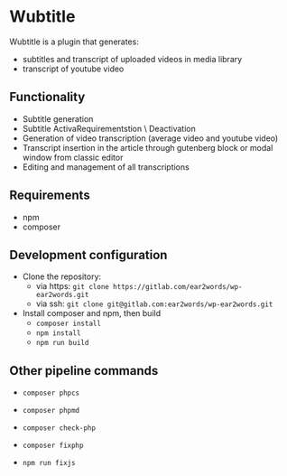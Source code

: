 # Wubtitle

Wubtitle is a plugin that generates:
-  subtitles and transcript of uploaded videos in media library
-  transcript of youtube video

## Functionality

- Subtitle generation
- Subtitle ActivaRequirementstion \ Deactivation
- Generation of video transcription (average video and youtube video)
- Transcript insertion in the article through gutenberg block or modal window from classic editor
- Editing and management of all transcriptions

## Requirements

* npm
* composer

## Development configuration

* Clone the repository:
    * via https: `git clone https://gitlab.com/ear2words/wp-ear2words.git`
    * via ssh: `git clone git@gitlab.com:ear2words/wp-ear2words.git`
* Install composer and npm, then build
    * `composer install`
    * `npm install`
    * `npm run build`

## Other pipeline commands

* `composer phpcs`

* `composer phpmd`

* `composer check-php`

* `composer fixphp`

* `npm run fixjs`
